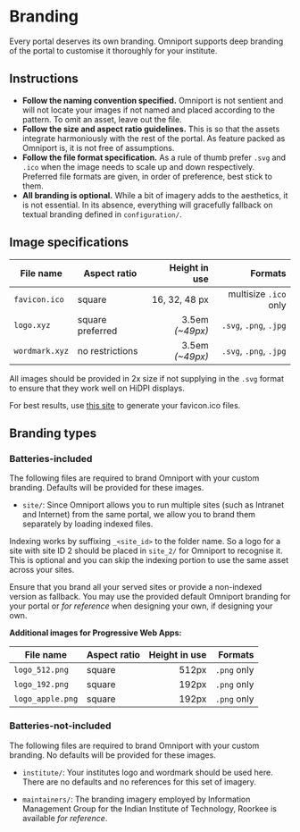 # Branding

Every portal deserves its own branding. Omniport supports deep branding of the 
portal to customise it thoroughly for your institute.

## Instructions

- **Follow the naming convention specified.** Omniport is not sentient and will 
not locate your images if not named and placed according to the pattern. To
omit an asset, leave out the file.
- **Follow the size and aspect ratio guidelines.** This is so that the assets 
integrate harmoniously with the rest of the portal. As feature packed as 
Omniport is, it is not free of assumptions.
- **Follow the file format specification.** As a rule of thumb prefer `.svg`
and `.ico` when the image needs to scale up and down respectively. Preferred 
file formats are given, in order of preference, best stick to them.
- **All branding is optional.** While a bit of imagery adds to the aesthetics,
it is not essential. In its absence, everything will gracefully fallback on 
textual branding defined in `configuration/`.

## Image specifications

File name      | Aspect ratio     | Height in use     | Formats
---------------|------------------|------------------:|-----------------------:
`favicon.ico`  | square           | 16, 32, 48 px     | multisize `.ico` only
`logo.xyz`     | square preferred | 3.5em _(~49px)_   | `.svg`, `.png`, `.jpg`
`wordmark.xyz` | no restrictions  | 3.5em _(~49px)_   | `.svg`, `.png`, `.jpg`

All images should be provided in 2x size if not supplying in the `.svg` format
to ensure that they work well on HiDPI displays.

For best results, use [this site](https://realfavicongenerator.net/) to generate
your favicon.ico files.

## Branding types

### Batteries-included

The following files are required to brand Omniport with your custom branding. 
Defaults will be provided for these images.

- `site/`: Since Omniport allows you to run multiple sites (such as Intranet 
and Internet) from the same portal, we allow you to brand them separately by 
loading indexed files.

Indexing works by suffixing `_<site_id>` to the folder name. So a logo for a 
site with site ID 2 should be placed in `site_2/` for Omniport to recognise it. 
This is optional and you can skip the indexing portion to use the same asset 
across your sites. 

Ensure that you brand all your served sites or provide a non-indexed version as 
fallback. You may use the provided default Omniport branding for your portal or 
_for reference_ when designing your own, if designing your own.

**Additional images for Progressive Web Apps:**

File name        | Aspect ratio     | Height in use   | Formats
-----------------|------------------|----------------:|-----------------------:
`logo_512.png`   | square           | 512px           | `.png` only
`logo_192.png`   | square           | 192px           | `.png` only
`logo_apple.png` | square           | 192px           | `.png` only

### Batteries-not-included

The following files are required to brand Omniport with your custom branding. 
No defaults will be provided for these images.

- `institute/`:
Your institutes logo and wordmark should be used here. There are no defaults and
no references for this set of imagery.

- `maintainers/`:
The branding imagery employed by Information Management Group for the Indian 
Institute of Technology, Roorkee is available _for reference_.